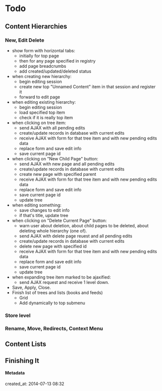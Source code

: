 # Todo #

## Content Hierarchies ##

### New, Edit Delete ###

* show form with horizontal tabs:
    * initially for top page
    * then for any page specified in registry
    * add page breadcrumbs
    * add created/updated/deleted status
* when creating new hierarchy:
    * begin editing session
    * create new top "Unnamed Content" item in that session and register it
    * forward to edit page  
* when editing existing hierarchy:
    * begin editing session
    * load specified top item
    * check if it is really top item
* when clicking on tree item:
    * send AJAX with all pending edits
    * create/update records in database with current edits
    * receive AJAX with form for that tree item and with new pending edits data
    * replace form and save edit info
    * save current page id
* when clicking on "New Child Page" button:
    * send AJAX with new page and all pending edits
    * create/update records in database with current edits
    * create new page with specified parent
    * receive AJAX with form for that tree item and with new pending edits data
    * replace form and save edit info
    * save current page id
    * update tree
* when editing something:
    * save changes to edit info
    * if that's title, update tree
* when clicking on "Delete Current Page" button:
    * warn user about deletion, about child pages to be deleted, about deleting whole hierarchy (one of).
    * send AJAX with delete page reuest and all pending edits
    * create/update records in database with current edits
    * delete new page with specified id
    * receive AJAX with form for that tree item and with new pending edits data
    * replace form and save edit info
    * save current page id
    * update tree
* when expanding tree item marked to be ajaxified:
    * send AJAX request and receive 1 level down.
* Save, Apply, Close.
* Finish list of trees and lists (books and feeds)
    * Grid
    * Add dynamically to top submenu

### Store level ###



### Rename, Move, Redirects, Context Menu ###


## Content Lists ##




## Finishing It ##


#### Metadata ####

created_at: 2014-07-13 08:32